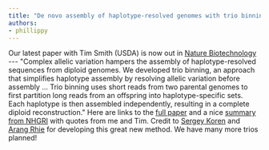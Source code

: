 ```yaml
---
title: "De novo assembly of haplotype-resolved genomes with trio binning"
authors:
- phillippy
---
```

Our latest paper with Tim Smith (USDA) is now out in [Nature Biotechnology](https://doi.org/10.1038/nbt.4277) --- "Complex allelic variation hampers the assembly of haplotype-resolved sequences from diploid genomes. We developed trio binning, an approach that simplifies haplotype assembly by resolving allelic variation before assembly ... Trio binning uses short reads from two parental genomes to first partition long reads from an offspring into haplotype-specific sets. Each haplotype is then assembled independently, resulting in a complete diploid reconstruction." Here are links to the [full paper](https://rdcu.be/9Pi4) and a nice [summary from NHGRI](https://www.genome.gov/27571730/2018-news-feature-new-technique-promising-for-a-more-accurate-genome-sequence/) with quotes from me and Tim. Credit to [Sergey Koren](https://genomeinformatics.github.io/people/koren/) and [Arang Rhie](https://genomeinformatics.github.io/people/rhie/) for developing this great new method. We have many more trios planned!

